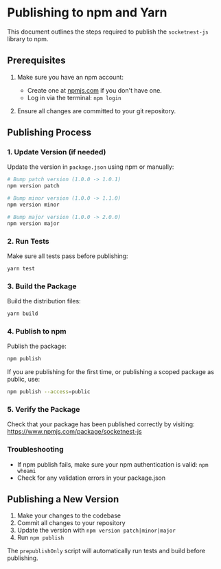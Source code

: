 # Publishing to npm and Yarn

This document outlines the steps required to publish the `socketnest-js` library to npm.

## Prerequisites

1. Make sure you have an npm account:
   - Create one at [npmjs.com](https://www.npmjs.com/signup) if you don't have one.
   - Log in via the terminal: `npm login`

2. Ensure all changes are committed to your git repository.

## Publishing Process

### 1. Update Version (if needed)

Update the version in `package.json` using npm or manually:

```bash
# Bump patch version (1.0.0 -> 1.0.1)
npm version patch

# Bump minor version (1.0.0 -> 1.1.0)
npm version minor

# Bump major version (1.0.0 -> 2.0.0)
npm version major
```

### 2. Run Tests

Make sure all tests pass before publishing:

```bash
yarn test
```

### 3. Build the Package

Build the distribution files:

```bash
yarn build
```

### 4. Publish to npm

Publish the package:

```bash
npm publish
```

If you are publishing for the first time, or publishing a scoped package as public, use:

```bash
npm publish --access=public
```

### 5. Verify the Package

Check that your package has been published correctly by visiting:
https://www.npmjs.com/package/socketnest-js

### Troubleshooting

- If npm publish fails, make sure your npm authentication is valid: `npm whoami`
- Check for any validation errors in your package.json

## Publishing a New Version

1. Make your changes to the codebase
2. Commit all changes to your repository
3. Update the version with `npm version patch|minor|major`
4. Run `npm publish`

The `prepublishOnly` script will automatically run tests and build before publishing. 